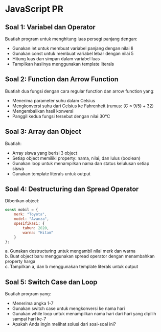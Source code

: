 

# JavaScript PR

## Soal 1: Variabel dan Operator

Buatlah program untuk menghitung luas persegi panjang dengan:
- Gunakan let untuk membuat variabel panjang dengan nilai 8
- Gunakan const untuk membuat variabel lebar dengan nilai 5
- Hitung luas dan simpan dalam variabel luas
- Tampilkan hasilnya menggunakan template literals


## Soal 2: Function dan Arrow Function

Buatlah dua fungsi dengan cara regular function dan arrow function yang:
- Menerima parameter suhu dalam Celsius
- Mengkonversi suhu dari Celsius ke Fahrenheit (rumus: (C × 9/5) + 32)
- Mengembalikan hasil konversi
- Panggil kedua fungsi tersebut dengan nilai 30°C


## Soal 3: Array dan Object

Buatlah:
- Array siswa yang berisi 3 object
- Setiap object memiliki property: nama, nilai, dan lulus (boolean)
- Gunakan loop untuk menampilkan nama dan status kelulusan setiap siswa
- Gunakan template literals untuk output


## Soal 4: Destructuring dan Spread Operator

Diberikan object:

```javascript
const mobil = {
    merk: "Toyota",
    model: "Avanza",
    spesifikasi: {
        tahun: 2020,
        warna: "Hitam"
    }
};
```

a.  Gunakan destructuring untuk mengambil nilai merk dan warna\
b.  Buat object baru menggunakan spread operator dengan menambahkan property harga\
c. Tampilkan a, dan b menggunakan template literals untuk output

## Soal 5: Switch Case dan Loop
Buatlah program yang:
- Menerima angka 1-7
- Gunakan switch case untuk mengkonversi ke nama hari
- Gunakan while loop untuk menampilkan nama hari dari hari yang dipilih sampai hari ke-7
- Apakah Anda ingin melihat solusi dari soal-soal ini?
